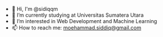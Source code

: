 - 👋 Hi, I'm @sidiqqm
- 🔭 I’m currently studying at Universitas Sumatera Utara
- 🌱 I’m interested in Web Development and Machine Learning
- 📫 How to reach me: moehammad.siddiq@gmail.com
